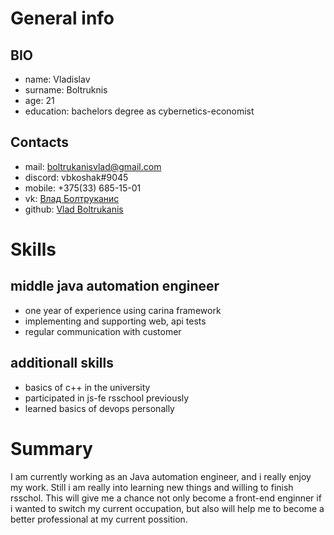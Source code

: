# General info
## BIO
* name: Vladislav
* surname: Boltruknis
* age: 21
* education: bachelors degree as cybernetics-economist
## Contacts
* mail: boltrukanisvlad@gmail.com
* discord: vbkoshak#9045
* mobile: +375(33) 685-15-01
* vk: [Влад Болтруканис](https://vk.com/vbkoshak)
* github: [Vlad Boltrukanis](https://github.com/VbKoshak)
# Skills
## middle java automation engineer 
* one year of experience using carina framework
* implementing and supporting web, api tests
* regular communication with customer
## additionall skills
* basics of c++ in the university
* participated in js-fe rsschool previously
* learned basics of devops personally
# Summary
I am currently working as an Java automation engineer, and i really enjoy my work. Still i am really into learning new things and willing to finish rsschol. This will give me a chance not only become a front-end enginner if i wanted to switch my current occupation, but also will help me to become a better professional at my current possition. 